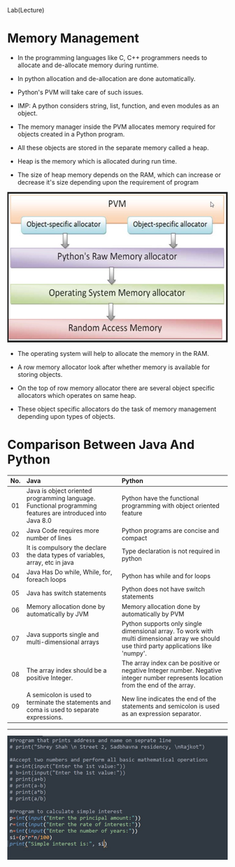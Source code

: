 Lab(Lecture)

# Memory Management

- In the programming languages like C, C++ programmers needs to allocate and de-allocate memory during runtime.

- In python allocation and de-allocation are done automatically.

- Python's PVM will take care of such issues.

- IMP: A python considers string, list, function, and even modules as an object.

- The memory manager inside the PVM allocates memory required for objects created in a Python program.

- All these objects are stored in the separate memory called a heap.

- Heap is the memory which is allocated during run time.

- The size of heap memory depends on the RAM, which can increase or decrease it's size depending upon the requirement of program

![Memory Management](Memory%20Management.jpg)

- The operating system will help to allocate the memory in the RAM.

- A row memory allocator look after whether memory is available for storing objects.

- On the top of row memory allocator there are several object specific allocators which operates on same heap.

- These object specific allocators do the task of memory management depending upon types of objects.

# Comparison Between Java And Python

| No. | Java    | Python    |
| :---:   | :--- | :--- |
| 01 | Java is object oriented programming language. Functional programming features are introduced into Java 8.0   | Python have the functional programming with object oriented feature |
| 02 | Java Code requires more number of lines                                                                      | Python programs are concise and compact |
| 03 | It is compulsory the declare the data types of variables, array, etc in java                                 | Type declaration is not required in python |
| 04 | Java Has Do while, While, for, foreach loops                                                                 | Python has while and for loops |
| 05 | Java has switch statements                                                                                   | Python does not have switch statements |
| 06 | Memory allocation done by automatically by JVM                                                               | Memory allocation done by automatically by PVM |
| 07 | Java supports single and multi-dimensional arrays                                                            | Python supports only single dimensional array. To work with multi dimensional array we should use third party applications like 'numpy'. |
| 08 | The array index should be a positive Integer.                                                                | The array index can be positive or negative Integer number. Negative integer number represents location from the end of the array. |
| 09 | A semicolon is used to terminate the statements and coma is used to separate expressions.                    | New line indicates the end of the statements and semicolon is used as an expression separator. |
---

![Write](Program.jpg)